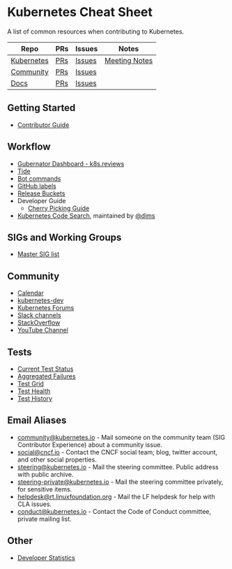 # Kubernetes Cheat Sheet

A list of common resources when contributing to Kubernetes.

| Repo | PRs | Issues | Notes |
| ---- | --- | ------ | ----- |
| [Kubernetes](https://github.com/kubernetes/kubernetes) | [PRs](https://github.com/kubernetes/kubernetes/pulls) | [Issues](https://github.com/kubernetes/kubernetes/issues) | [Meeting Notes](http://bit.ly/kubenotes)
| [Community](https://github.com/kubernetes/community) | [PRs](https://github.com/kubernetes/community/pulls) | [Issues](https://github.com/kubernetes/community/issues) |
| [Docs](https://github.com/kubernetes/website) | [PRs](https://github.com/kubernetes/website/pulls) | [Issues](https://github.com/kubernetes/website/issues)

## Getting Started

- [Contributor Guide](https://github.com/kubernetes/community/blob/master/contributors/guide/README.md) 

## Workflow

- [Gubernator Dashboard - k8s.reviews](https://k8s-gubernator.appspot.com/pr)
- [Tide](https://prow.k8s.io/tide)
- [Bot commands](https://go.k8s.io/bot-commands)
- [GitHub labels](https://go.k8s.io/github-labels)
- [Release Buckets](https://gcsweb.k8s.io/gcs/kubernetes-release/)
- Developer Guide
  - [Cherry Picking Guide](/contributors/devel/sig-release/cherry-picks.md)
- [Kubernetes Code Search](https://cs.k8s.io/), maintained by [@dims](https://github.com/dims)


## SIGs and Working Groups

- [Master SIG list](/sig-list.md#master-sig-list)

## Community

- [Calendar](https://calendar.google.com/calendar/embed?src=cgnt364vd8s86hr2phapfjc6uk%40group.calendar.google.com)
- [kubernetes-dev](https://groups.google.com/forum/#!forum/kubernetes-dev)
- [Kubernetes Forums](https://discuss.kubernetes.io)
- [Slack channels](http://slack.k8s.io/)
- [StackOverflow](https://stackoverflow.com/questions/tagged/kubernetes)
- [YouTube Channel](https://www.youtube.com/c/KubernetesCommunity/)

## Tests

- [Current Test Status](https://prow.k8s.io/)
- [Aggregated Failures](https://go.k8s.io/triage)
- [Test Grid](https://testgrid.k8s.io)
- [Test Health](https://go.k8s.io/test-health)
- [Test History](https://go.k8s.io/test-history)

## Email Aliases

- community@kubernetes.io - Mail someone on the community team (SIG Contributor Experience) about a community issue.
- social@cncf.io - Contact the CNCF social team; blog, twitter account, and other social properties.
- steering@kubernetes.io - Mail the steering committee. Public address with public archive.
- steering-private@kubernetes.io - Mail the steering committee privately, for sensitive items.
- helpdesk@rt.linuxfoundation.org - Mail the LF helpdesk for help with CLA issues.
- conduct@kubernetes.io - Contact the Code of Conduct committee, private mailing list.

## Other

- [Developer Statistics](https://k8s.devstats.cncf.io)

